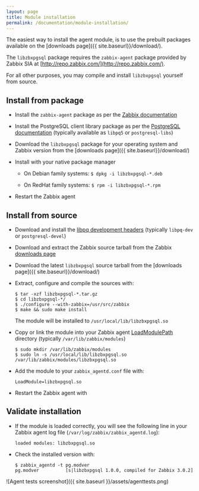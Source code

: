 ```yaml
---
layout: page
title: Module installation
permalink: /documentation/module-installation/
---
```


The easiest way to install the agent module, is to use the prebuilt packages
available on the [downloads page]({{ site.baseurl}}/download/).

The `libzbxpgsql` package requires the `zabbix-agent` package provided by
Zabbix SIA at [http://repo.zabbix.com/](http://repo.zabbix.com/).

For all other purposes, you may compile and install `libzbxpgsql` yourself from
source.

## Install from package

* Install the `zabbix-agent` package as per the
  [Zabbix documentation](https://www.zabbix.com/documentation/3.0/manual/installation/install_from_packages)

* Install the PostgreSQL client library package as per the
  [PostgreSQL documentation](https://www.postgresql.org/download/) (typically
  available as `libpq5` or `postgresql-libs`)

* Download the `libzbxpgsql` package for your operating system and Zabbix
  version from the [downloads page]({{ site.baseurl}}/download/)

* Install with your native package manager

  * On Debian family systems: `$ dpkg -i libzbxpgsql-*.deb`

  * On RedHat family systems: `$ rpm -i libzbxpgsql-*.rpm`

* Restart the Zabbix agent


## Install from source

* Download and install the
  [libpq development headers](http://www.postgresql.org/download/) (typically
  `libpq-dev` or `postgresql-devel`)

* Download and extract the Zabbix source tarball from the Zabbix
  [downloads page](http://www.zabbix.com/download.php)

* Download the latest `libzbxpgsql` source tarball from the
  [downloads page]({{ site.baseurl}}/download/)

* Extract, configure and compile the sources with:
  
      $ tar -xzf libzbxpgsql-*.tar.gz
      $ cd libzbxpgsql-*/
      $ ./configure --with-zabbix=/usr/src/zabbix
      $ make && sudo make install

  The module will be installed to `/usr/local/lib/libzbxpgsql.so`

* Copy or link the module into your Zabbix agent
  [LoadModulePath](https://www.zabbix.com/documentation/3.0/manual/appendix/config/zabbix_agentd?s[]=loadmodulepath)
  directory (typically `/var/lib/zabbix/modules`)

      $ sudo mkdir /var/lib/zabbix/modules
      $ sudo ln -s /usr/local/lib/libzbxpgsql.so /var/lib/zabbix/modules/libzbxpgsql.so

* Add the module to your `zabbix_agentd.conf` file with:

  `LoadModule=libzbxpgsql.so`

* Restart the Zabbix agent with

## Validate installation

* If the module is loaded correctly, you will see the following line in your
  Zabbix agent log file (`/var/log/zabbix/zabbix_agentd.log`):

      loaded modules: libzbxpgsql.so

* Check the installed version with:

      $ zabbix_agentd -t pg.modver
      pg.modver          [s|libzbxpgsql 1.0.0, compiled for Zabbix 3.0.2]

![Agent tests screenshot]({{ site.baseurl }}/assets/agenttests.png)
